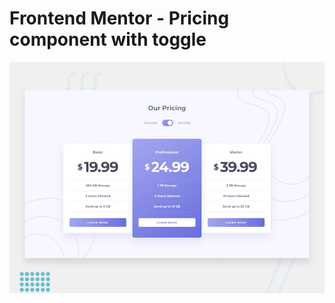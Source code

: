 # Frontend Mentor - Pricing component with toggle


![Design preview for the Pricing component with toggle coding challenge](./design/desktop-preview.jpg)




